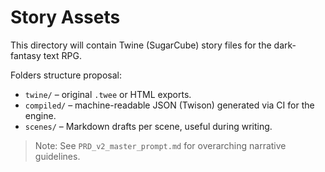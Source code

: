 # Story Assets

This directory will contain Twine (SugarCube) story files for the dark-fantasy text RPG.

Folders structure proposal:

* `twine/` – original `.twee` or HTML exports.
* `compiled/` – machine-readable JSON (Twison) generated via CI for the engine.
* `scenes/` – Markdown drafts per scene, useful during writing.

> Note: See `PRD_v2_master_prompt.md` for overarching narrative guidelines. 